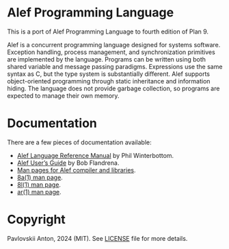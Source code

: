 # Alef Programming Language

This is a port of Alef Programming Language to fourth edition of Plan 9.

Alef is a concurrent programming language designed for systems software. Exception handling, process management, and synchronization primitives are implemented by the language. Programs can be written using both shared variable and message passing paradigms. Expressions use the same syntax as C, but the type system is substantially different. Alef supports object-oriented programming through static inheritance and information hiding. The language does not provide garbage collection, so programs are expected to manage their own memory.

# Documentation

There are a few pieces of documentation available:

- [Alef Language Reference Manual](sys/doc/alef.pdf) by Phil Winterbottom.
- [Alef User’s Guide](sys/doc/ug.pdf) by Bob Flandrena.
- [Man pages for Alef compiler and libraries](sys/man/).
- [8a(1) man page](https://9p.io/magic/man2html/1/8a).
- [8l(1) man page](https://9p.io/magic/man2html/1/8l).
- [ar(1) man page](https://9p.io/magic/man2html/1/ar).

# Copyright

Pavlovskii Anton, 2024 (MIT). See [LICENSE](LICENSE) file for more details.
